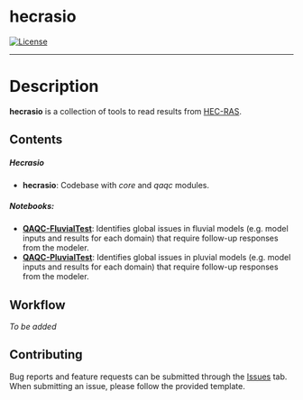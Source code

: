 # hecrasio

[![License](https://img.shields.io/badge/License-Apache%202.0-blue.svg)](https://opensource.org/licenses/Apache-2.0)

---

# Description

**hecrasio** is a collection of tools to read results from [HEC-RAS](https://www.hec.usace.army.mil/software/hec-ras/).

## Contents

##### Hecrasio
- __hecrasio__: Codebase with _core_ and _qaqc_ modules.

##### Notebooks:
- [__QAQC-FluvialTest__](./notebooks/QAQC-FluvialTest.ipynb): Identifies global issues in fluvial models (e.g. model inputs and results for each domain) that require follow-up responses from the modeler.
- [__QAQC-PluvialTest__](./notebooks/QAQC-PluvialTest.ipynb): Identifies global issues in pluvial models (e.g. model inputs and results for each domain) that require follow-up responses from the modeler.

## Workflow
_To be added_

## Contributing
Bug reports and feature requests can be submitted through the [Issues](https://github.com/Dewberry/hecrasio/issues/new/choose) tab. When submitting an issue, please follow the provided template.